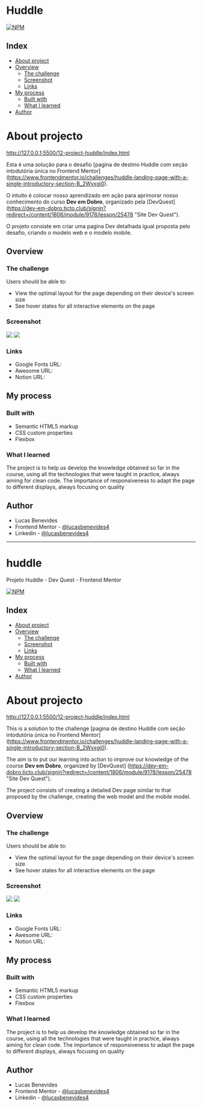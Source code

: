 # Huddle
[![NPM](https://img.shields.io/npm/l/react)](https://github.com/devsuperior/sds1-wmazoni/blob/master/LICENSE) 


## Index

- [About project](#about-project)
- [Overview](#overview)
  - [The challenge](#the-challenge)
  - [Screenshot](#screenshot)
  - [Links](#links)
- [My process](#my-process)
  - [Built with](#built-with)
  - [What I learned](#what-i-learned)
- [Author](#author)


# About projecto

http://127.0.0.1:5500/12-project-huddle/index.html

Esta é uma solução para o desafio [pagina de destino Huddle com seção intodutória única no Frontend Mentor] (https://www.frontendmentor.io/challenges/huddle-landing-page-with-a-single-introductory-section-B_2Wvxgi0).

O intuito é colocar nosso aprendizado em ação para aprimorar nosso conhecimento do curso **Dev em Dobro**, organizado pela [DevQuest] (https://dev-em-dobro.ticto.club/signin?redirect=/content/1806/module/9178/lesson/25478 "Site Dev Quest").

O projeto consiste em criar uma pagina Dev detalhada igual proposta pelo desafio, criando o modelo web e o modelo mobile.


## Overview

### The challenge

Users should be able to:

- View the optimal layout for the page depending on their device's screen size
- See hover states for all interactive elements on the page

### Screenshot

![](./src/images/Screenshot_modelo-web.png)
![](./src/images/Screenshot_modelo-mobile.png)

### Links

- Google Fonts URL:[](https://fonts.google.com)
- Awesome URL:[](https://fontawesome.com/icons)
- Notion URL:[](https://www.notion.so)


## My process

### Built with

- Semantic HTML5 markup
- CSS custom properties
- Flexbox

### What I learned

The project is to help us develop the knowledge obtained so far in the course, using all the technologies that were taught in practice, always aiming for clean code.
The importance of responsiveness to adapt the page to different displays, always focusing on quality


## Author

- Lucas Benevides
- Frontend Mentor - [@lucasbenevides4](https://www.frontendmentor.io/profile/lucasbenevides4)
- Linkedin - [@lucasbenevides4](https://www.linkedin.com/in/lucasbenevides4/)

----------------------------------------------------------

# huddle
Projeto Huddle - Dev Quest - Frontend Mentor

[![NPM](https://img.shields.io/npm/l/react)](https://github.com/devsuperior/sds1-wmazoni/blob/master/LICENSE) 

## Index

- [About project](#about-project)
- [Overview](#overview)
  - [The challenge](#the-challenge)
  - [Screenshot](#screenshot)
  - [Links](#links)
- [My process](#my-process)
  - [Built with](#built-with)
  - [What I learned](#what-i-learned)
- [Author](#author)


# About projecto

http://127.0.0.1:5500/12-project-huddle/index.html

This is a solution to the challenge [pagina de destino Huddle com seção intodutória única no Frontend Mentor] (https://www.frontendmentor.io/challenges/huddle-landing-page-with-a-single-introductory-section-B_2Wvxgi0).

The aim is to put our learning into action to improve our knowledge of the course **Dev em Dobro**, organized by [DevQuest] (https://dev-em-dobro.ticto.club/signin?redirect=/content/1806/module/9178/lesson/25478 "Site Dev Quest").

The project consists of creating a detailed Dev page similar to that proposed by the challenge, creating the web model and the mobile model.


## Overview

### The challenge

Users should be able to:

- View the optimal layout for the page depending on their device's screen size
- See hover states for all interactive elements on the page

### Screenshot

![](./src/images/Screenshot_modelo-web.png)
![](./src/images/Screenshot_modelo-mobile.png)

### Links

- Google Fonts URL:[](https://fonts.google.com)
- Awesome URL:[](https://fontawesome.com/icons)
- Notion URL:[](https://www.notion.so)


## My process

### Built with

- Semantic HTML5 markup
- CSS custom properties
- Flexbox

### What I learned

The project is to help us develop the knowledge obtained so far in the course, using all the technologies that were taught in practice, always aiming for clean code.
The importance of responsiveness to adapt the page to different displays, always focusing on quality


## Author

- Lucas Benevides
- Frontend Mentor - [@lucasbenevides4](https://www.frontendmentor.io/profile/lucasbenevides4)
- Linkedin - [@lucasbenevides4](https://www.linkedin.com/in/lucasbenevides4/)